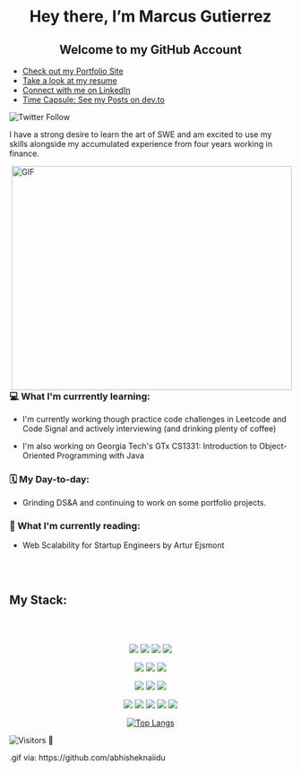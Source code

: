 <h1 align="center"> Hey there, I’m Marcus Gutierrez </h1>


<h2 align="center"> Welcome to my GitHub Account</h2>

- [Check out my Portfolio Site](https://www.marcus-gutierrez.com)
- [Take a look at my resume](https://drive.google.com/file/d/1nkjJ12e1PrzrGZXafvm8x3AkOBzvUQrt/view?usp=sharing)
- [Connect with me on LinkedIn](https://www.linkedin.com/in/gutierrezmarcus/)
- [Time Capsule: See my Posts on dev.to](https://dev.to/mgtz505)

<img align="center" alt="Twitter Follow" src="https://img.shields.io/twitter/follow/CodesMgutierrez?style=social">

<p> I have a strong desire to learn the art of SWE and am excited to use my skills alongside my accumulated experience from four years working in finance. </p>


  
<img align="right" alt="GIF" src="https://github.com/abhisheknaiidu/abhisheknaiidu/blob/master/code.gif?raw=true" width="500" height="400" />
    
<h3> 💻  What I'm currrently learning: </h3> 

- I'm currently working though practice code challenges in Leetcode and Code Signal and actively interviewing (and drinking plenty of coffee) 

- I'm also working on Georgia Tech's GTx CS1331: Introduction to Object-Oriented Programming with Java
<h3> 🗓 My Day-to-day: </h3>

- Grinding DS&A and continuing to work on some portfolio projects. 

<h3> 📗 What I'm currently reading: </h3>

- Web Scalability for Startup Engineers by Artur Ejsmont



<br></br>
<h2>My Stack: </h2>
<br></br>
<div align="center">

![](https://img.shields.io/badge/Language-Javascript-informational?style=flat&logo=javascript&logoColor=yellow&color=2bbc8a)
![](https://img.shields.io/badge/Language-HTML-informational?style=flat&logo=html&logoColor=orange&color=2bbc8a)
![](https://img.shields.io/badge/Language-CSS-informational?style=flat&logo=css&logoColor=blue&color=2bbc8a)
  ![](https://img.shields.io/badge/Preprocessor-SASS-informational?style=flat&logo=sass&logoColor=pink&color=2bbc8a)

![](https://img.shields.io/badge/Language-Python-informational?style=flat&logo=python&logoColor=yellow&color=2bbc8a)
![](https://img.shields.io/badge/Language-SQL-informational?style=flat&logo=SQL&logoColor=white&color=2bbc8a)
![](https://img.shields.io/badge/Language-Go-informational?style=flat&logo=go&logoColor=blue&color=2bbc8a)

![](https://img.shields.io/badge/Framework-React.js-informational?style=flat&logo=react&logoColor=blue&color=2bbc8a)
![](https://img.shields.io/badge/Framework-ReactNative-informational?style=flat&logo=react&logoColor=blue&color=2bbc8a)
![](https://img.shields.io/badge/Framework-Gatsby-informational?style=flat&logo=gatsby&logoColor=purple&color=2bbc8a)


![](https://img.shields.io/badge/Runtime-Node.js-informational?style=flat&logo=node.js&logoColor=green&color=2bbc8a)
![](https://img.shields.io/badge/Framework-Express.js-informational?style=flat&logo=express&logoColor=orange&color=2bbc8a)
![](https://img.shields.io/badge/Framework-Django-informational?style=flat&logo=django&logoColor=green&color=2bbc8a)
![](https://img.shields.io/badge/Tools-PostgreSQL-informational?style=flat&logo=postgresql&logoColor=navy&color=2bbc8a)
![](https://img.shields.io/badge/Tools-MongoDB-informational?style=flat&logo=mongodb&logoColor=green&color=2bbc8a)
</div>




<div align=center>
  
[![Top Langs](https://github-readme-stats.vercel.app/api/top-langs/?username=mgtz505&theme=react&langs_count=10&layout=compact)](https://github.com/mgtz505/github-readme-stats)

</div>


![Visitors](https://visitor-badge.glitch.me/badge?page_id=mgtz505/mgtz505)
👀
<p>
.gif via: https://github.com/abhisheknaiidu
 </p>

<!---
mgtz505/mgtz505 is a ✨ special ✨ repository because its `README.md` (this file) appears on your GitHub profile.
You can click the Preview link to take a look at your changes.
--->
